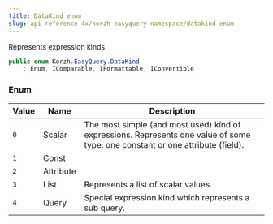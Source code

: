 ```yaml
---
title: DataKind enum
slug: api-reference-4x/korzh-easyquery-namespace/datakind-enum
---
```


Represents expression kinds.
```csharp
public enum Korzh.EasyQuery.DataKind
    : Enum, IComparable, IFormattable, IConvertible

```

### Enum

| Value | Name | Description | 
| --- | --- | --- | 
| `0` | Scalar | The most simple (and most used) kind of expressions.  Represents one value of some type: one constant or one attribute (field). | 
| `1` | Const |  | 
| `2` | Attribute |  | 
| `3` | List | Represents a list of scalar values. | 
| `4` | Query | Special expression kind which represents a sub query. |